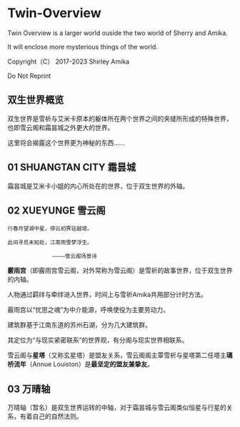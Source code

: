 # Twin-Overview

Twin Overview is a larger world ouside the two world of Sherry and Amika.

It will enclose more mysterious things of the world.

Copyright（C） 2017-2023 Shirley Amika

Do Not Reprint

## 双生世界概览

双生世界是雪祈与艾米卡原本的躯体所在两个世界之间的夹缝所形成的特殊世界，也即雪云阁和霜昙城之外更大的世界。

这里将会揭露这个世界更为神秘的东西……

## 01 SHUANGTAN CITY 霜昙城

霜昙城是艾米卡小姐的内心所处在的世界，位于双生世界的外轴。

## 02 XUEYUNGE 雪云阁


```
行春月望湖中星，停云初霁驻越堤。

此间寻觅未知处，江南雨雪梦浮生。

              ————雪云阁场景诗
```

**霰雨宫**（即霰雨宫雪云阁，对外常称为雪云阁）是雪祈的故事世界，位于双生世界的内轴。
  
人物通过羁绊与牵绊进入世界，时间上与雪祈Amika共用部分计时方法。
  
霰雨宫以“忧思之魂”为中介能源，呼唤使役为主要劳动力。
  
建筑群基于江南东道的苏州石湖，分为几大建筑群。
  
其定位为“与现实紧密联系”的世界观，有分阁与现实世界相联系。

雪云阁与**星塔**（又称玄星塔）是盟友关系，雪云阁阁主覃雪祈与星塔第二任塔主**璃桥流年**（Annue Louiston）是**最坚定的盟友兼挚友**。

## 03 万晴轴

万晴轴（暂名）是双生世界运转的中轴，对于霜昙城与雪云阁类似恒星与行星的关系，有着自己的自然法则。
